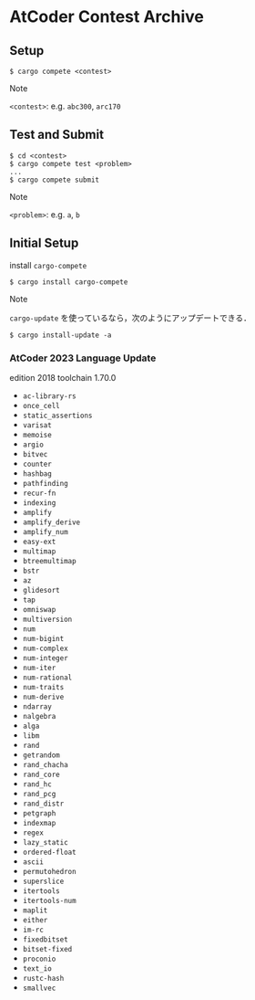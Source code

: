 # AtCoder Contest Archive

## Setup

```
$ cargo compete <contest>
```

> [!NOTE]
> `<contest>`: e.g. `abc300`, `arc170`

## Test and Submit

```
$ cd <contest>
$ cargo compete test <problem>
...
$ cargo compete submit
```

> [!NOTE]
> `<problem>`: e.g. `a`, `b`

## Initial Setup

install `cargo-compete`
```
$ cargo install cargo-compete
```

> [!NOTE]
> `cargo-update` を使っているなら，次のようにアップデートできる．
> ```
> $ cargo install-update -a
> ```

### AtCoder 2023 Language Update

edition 2018
toolchain 1.70.0

- `ac-library-rs`
- `once_cell`
- `static_assertions`
- `varisat`
- `memoise`
- `argio`
- `bitvec`
- `counter`
- `hashbag`
- `pathfinding`
- `recur-fn`
- `indexing`
- `amplify`
- `amplify_derive`
- `amplify_num`
- `easy-ext`
- `multimap`
- `btreemultimap`
- `bstr`
- `az`
- `glidesort`
- `tap`
- `omniswap`
- `multiversion`
- `num`
- `num-bigint`
- `num-complex`
- `num-integer`
- `num-iter`
- `num-rational`
- `num-traits`
- `num-derive`
- `ndarray`
- `nalgebra`
- `alga`
- `libm`
- `rand`
- `getrandom`
- `rand_chacha`
- `rand_core`
- `rand_hc`
- `rand_pcg`
- `rand_distr`
- `petgraph`
- `indexmap`
- `regex`
- `lazy_static`
- `ordered-float`
- `ascii`
- `permutohedron`
- `superslice`
- `itertools`
- `itertools-num`
- `maplit`
- `either`
- `im-rc`
- `fixedbitset`
- `bitset-fixed`
- `proconio`
- `text_io`
- `rustc-hash`
- `smallvec`
